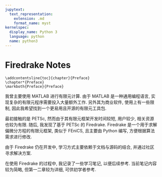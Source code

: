 ```yaml
---
jupytext:
  text_representation:
    extension: .md
    format_name: myst
kernelspec:
  display_name: Python 3
  language: python
  name: python3
---
```


# Firedrake Notes

```{raw} latex
\addcontentsline{toc}{chapter}{Preface}
\chapter*{Preface}
\markboth{Preface}{Preface}
```

我曾主要使用 MATLAB 进行有限元计算.
由于 MATLAB 是一种通用编程语言, 实现复杂的有限元程序需要投入大量额外工作.
另外其为商业软件, 使用上有一些限制, 因此我希望找到一个更易用且开源的有限元工具包.

最初接触的是 PETSc, 然而由于其有限元框架开发时间较短, 用户较少, 相关资源也较为有限.
随后, 我发现了基于 PETSc 的 Firedrake. Firedrake 是一个用于求解偏微分方程的有限元框架,
类似于 FEniCS, 且主要由 Python 编写, 方便根据算法需求进行修改.

由于 Firedrake 仍在开发中, 学习方式主要依赖于文档与源码的结合, 并通过社区寻求解决方案.

在使用 Firedrake 的过程中, 我记录了一些学习笔记, 以便后续参考.
当前笔记内容较为简略, 但第一二章较为详细, 可供初学者参考.

<!-- 我计划近期对笔记进行更新和完善，使其内容更为系统和全面. -->